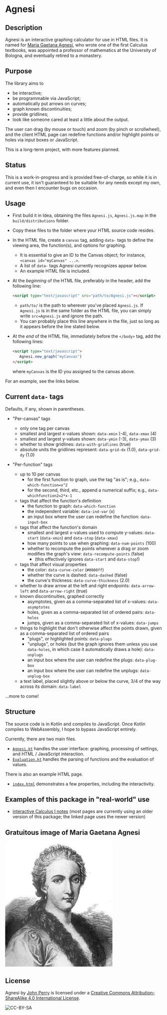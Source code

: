 # Agnesi

## Description

Agnesi is an interactive graphing calculator for use in HTML files.
It is named for [Maria Gaetana Agnesi](http://en.wikipedia.org/wiki/Maria_Gaetana_Agnesi),
who wrote one of the first Calculus textbooks,
was appointed a professor of mathematics at the University of Bologna,
and eventually retired to a monastery.

## Purpose

The library aims to
* be interactive;
* be programmable via JavaScript;
* automatically put arrows on curves;
* graph known discontinuities;
* provide gridlines;
* look like someone cared at least a little about the output.

The user can drag (by mouse or touch) and zoom (by pinch or scrollwheel),
and the client HTML page can redefine functions and/or highlight points or holes
via input boxes or JavaScript.

This is a long-term project, with more features planned.

## Status

This is a work-in-progress and is provided free-of-charge,
so while it is in current use,
it isn't guaranteed to be suitable for any needs except my own,
and even then I encounter bugs on occasion.

## Usage

* First build it in Idea, obtaining the files
`Agnesi.js`, `Agnesi.js.map` in the `build/distributions` folder.
* Copy these files to the folder where your HTML source code resides.
* In the HTML file, create a `canvas` tag, adding `data-` tags to define the
viewing area, the function(s), and options for graphing.
   * It is essential to give an ID to the Canvas object; for instance,
    `<canvas id="myCanvas" ...>`.
   * A list of `data-` tags Agnesi currently recognizes appear below.
   * An example HTML file is included.
* At the *beginning* of the HTML file, preferably in the header,
add the following line:

   ```html
   <script type="text/javascript" src="path/to/Agnesi.js"></script>
  ```
  
   * `path/to/` is the path to wherever you've placed `Agnesi.js`.
    If `Agnesi.js` is in the same folder as the HTML file,
    you can simply write `src=Agnesi.js` and ignore the path.
   * You can probably place this line anywhere in the file,
     just so long as it appears before the line stated below.
* At the *end* of the HTML file, immediately before the `</body>` tag,
add the following lines:
   ```html
   <script type="text/javascript">
      Agnesi.new_graph("myCanvas")
   </script>
   ```
   where `myCanvas` is the ID you assigned to the canvas above.
   
For an example, see the links below.

## Current `data-` tags

Defaults, if any, shown in parentheses.

* "Per-canvas" tags
  * only one tag per canvas
  * smallest and largest x-values shown: `data-xmin` (-4), `data-xmax` (4)
  * smallest and largest y-values shown: `data-ymin` (-3), `data-ymax` (3)
  * whether to show gridlines: `data-with-gridlines` (true)
  * absolute units the gridlines represent: `data-grid-dx` (1.0), `data-grid-dy` (1.0)
  
* "Per-function" tags
  * up to 10 per canvas
    * for the first function to graph, use the tag "as is"; e.g., `data-which-function=x^2`
    * for the second, third, etc., append a numerical suffix; e.g., `data-whichfunction2=2*x-1`
  * tags that affect the function's definition
    * the function to graph: `data-which-function`
    * the independent variable: `data-ind-var` (x)
    * an input box where the user can redefine the function: `data-input-box`
  * tags that affect the function's domain
    * smallest and largest x-values used to compute y-values:
      `data-start` (`data-xmin`) and `data-stop` (`data-xmax`)
    * how many points to use when graphing: `data-num-points` (100)
    * whether to recompute the points whenever a drag or zoom modifies the graph's view:
      `data-recompute-points` (false)
      * (this effectively ignores `data-start` and `data-stop`!)
  * tags that affect visual properties
    * the color: `data-curve-color` (`#0000ff`)
    * whether the curve is dashed: `data-dashed` (false)
    * the curve's thickness: `data-curve-thickness` (2.0)
  * whether to draw arrow at the left and right endpoints:
    `data-arrow-left` and `data-arrow-right` (true)
  * known discontinuities, graphed correctly
    * asymptotes, given as a comma-separated list of x-values: `data-asymptotes`
    * holes, given as a comma-separated list of ordered pairs: `data-holes`
    * jumps, given as a comma-separated list of x-values: `data-jumps`
  * things to highlight that don't otherwise affect the points drawn, given as a comma-separated list of ordered pairs
    * "plugs", or highlighted points: `data-plugs`
    * "unplugs", or holes
      (but the graph ignores them unless you use `data-holes`, in which case it automatically draws a hole):
      `data-unplugs`
    * an input box where the user can redefine the plugs: `data-plug-box`
    * an input box where the user can redefine the unplugs: `data-unplug-box`
  * a text label, placed slightly above or below the curve, 3/4 of the way across its domain: `data-label`

...more to come!

## Structure

The source code is in Kotlin and compiles to JavaScript.
Once Kotlin compiles to WebAssembly, I hope to bypass JavaScript entirely.

Currently, there are two main files.

* [`Agnesi.kt`](src/main/kotlin/Agnesi.kt) handles the user interface: graphing,
processing of settings, and HTML / JavaScript interaction.
* [`Evaluation.kt`](src/main/kotlin/Evaluation.kt) handles the parsing of functions
and the evaluation of values.

There is also an example HTML page.

* [`index.html`](src/main/resources/index.html) demonstrates a few properties,
including the interactivity.

## Examples of this package in "real-world" use

* [interactive Calculus I notes](https://www.math.usm.edu/perry/CalcI/index.html)
  (most pages are currently using an older version of this package;
   the linked page uses the newer version)

## Gratuitous image of Maria Gaetana Agnesi

![image of Maria Gaetana Agnesi](Maria_Gaetana_Agnesi_transparent.png)

## License

<span xmlns:dct="http://purl.org/dc/terms/" property="dct:title">Agnesi</span> by
<a xmlns:cc="http://creativecommons.org/ns#" href="https://github.com/johnperry-math" property="cc:attributionName" rel="cc:attributionURL">
  John Perry</a>
is licensed under a
<a rel="license" href="http://creativecommons.org/licenses/by-sa/4.0/">
  Creative Commons Attribution-ShareAlike 4.0 International License</a>.

![CC-BY-SA](https://i.creativecommons.org/l/by-sa/4.0/88x31.png)